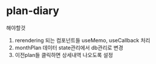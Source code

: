 # plan-diary

해야할것
1. rerendering 되는 컴포넌트들 useMemo, useCallback 처리
2. monthPlan 데이터 state관리에서 db관리로 변경
3. 이전plan들 클릭하면 상세내역 나오도록 설정
